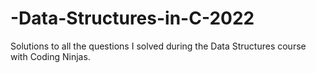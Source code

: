 # -Data-Structures-in-C-2022
Solutions to all the questions I solved during the Data Structures course with Coding Ninjas.
